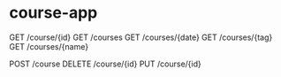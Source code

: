 # course-app

GET /course/{id}
GET /courses
GET /courses/{date}
GET /courses/{tag}
GET /courses/{name}

POST /course
DELETE /course/{id}
PUT /course/{id}